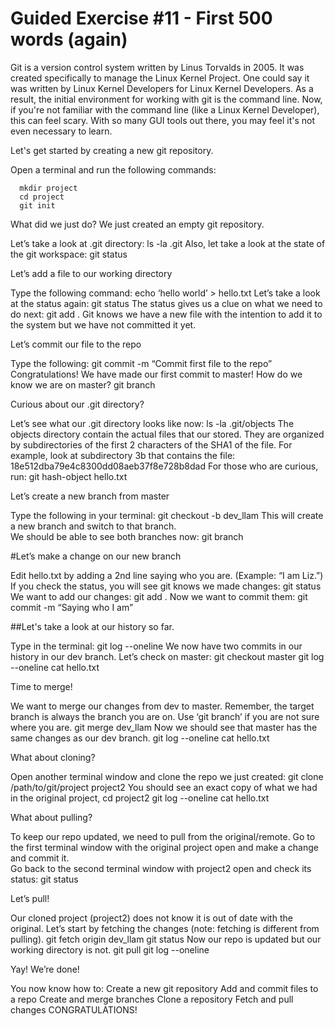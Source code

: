 # Guided Exercise #11 - First 500 words (again)

Git is a version control system written by Linus Torvalds in 2005. 
It was created specifically to manage the Linux Kernel Project.
One could say it was written by Linux Kernel Developers for Linux Kernel Developers.
As a result, the initial environment for working with git is the command line.
Now, if you're not familiar with the command line (like a Linux Kernel Developer), this
can feel scary.  With so many GUI tools out there, you may feel it's not even
necessary to learn.  

Let's get started by creating a new git repository.

Open a terminal and run the following commands:
```
  mkdir project 
  cd project
  git init

```

What did we just do?  We just created an empty git repository.

Let’s take a look at .git directory:
    ls -la .git 
Also, let take a look at the state of the git workspace:
    git status

Let’s add a file to our working directory

Type the following command:
    echo ‘hello world’ > hello.txt
Let’s take a look at the status again:
    git status
The status gives us a clue on what we need to do next:
    git add .
Git knows we have a new file with the intention to add it to the system but we have not committed it yet.

Let’s commit our file to the repo

Type the following:
    git commit -m “Commit first file to the repo”
Congratulations! We have made our first commit to master!
How do we know we are on master? 
     git branch

Curious about our .git directory?

Let’s see what our .git directory looks like now:
    ls -la .git/objects
The objects directory contain the actual files that our stored.  They are organized by subdirectories of the first 2 characters of the SHA1 of the file.
For example, look at subdirectory 3b that contains the file: 18e512dba79e4c8300dd08aeb37f8e728b8dad
For those who are curious, run: git hash-object hello.txt 

Let’s create a new branch from master

Type the following in your terminal:
    git checkout -b dev_llam
This will create a new branch and switch to that branch.  
We should be able to see both branches now:
    git branch

#Let’s make a change on our new branch

Edit hello.txt by adding a 2nd line saying who you are.  (Example: “I am Liz.”)
If you check the status, you will see git knows we made changes:
    git status
We want to add our changes:
    git add .
Now we want to commit them:
    git commit -m “Saying who I am”

##Let's take a look at our history so far.

Type in the terminal:
    git log --oneline
We now have two commits in our history in our dev branch.
Let’s check on master:
    git checkout master
    git log --oneline
    cat hello.txt

Time to merge!

We want to merge our changes from dev to master.
Remember, the target branch is always the branch you are on.  Use ‘git branch’ if you are not sure where you are.
    git merge dev_llam
Now we should see that master has the same changes as our dev branch.
    git log --oneline
    cat hello.txt

What about cloning?

Open another terminal window and clone the repo we just created:
    git clone /path/to/git/project project2
You should see an exact copy of what we had in the original project,
    cd project2
    git log --oneline 
    cat hello.txt 

What about pulling?

To keep our repo updated, we need to pull from the original/remote.
Go to the first terminal window with the original project open and make a change and commit it.   
Go back to the second terminal window with project2 open and check its status:
    git status

Let’s pull!

Our cloned project (project2) does not know it is out of date with the original.
Let’s start by fetching the changes (note: fetching is different from pulling).
    git fetch origin dev_llam
    git status
Now our repo is updated but our working directory is not.
    git pull
    git log --oneline

Yay! We’re done!

You now know how to:
Create a new git repository
Add and commit files to a repo
Create and merge branches
Clone a repository
Fetch and pull changes
CONGRATULATIONS!

